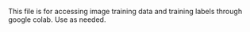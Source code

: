 This file is for accessing image training data and training labels through google colab. Use as needed.
